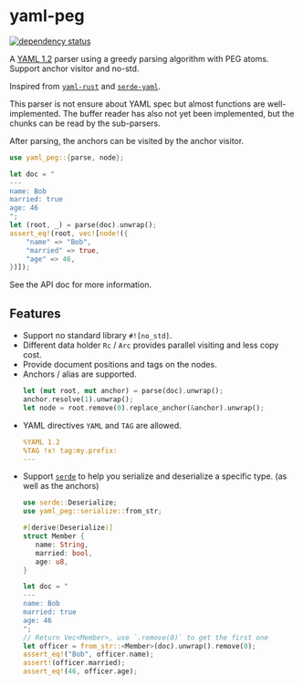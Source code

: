 # yaml-peg

[![dependency status](https://deps.rs/repo/github/KmolYuan/yaml-peg-rs/status.svg)](https://deps.rs/crate/yaml-peg/)

A [YAML 1.2](https://yaml.org/spec/1.2) parser using a greedy parsing algorithm with PEG atoms. Support anchor visitor and no-std.

Inspired from [`yaml-rust`](https://github.com/chyh1990/yaml-rust) and [`serde-yaml`](https://github.com/dtolnay/serde-yaml).

This parser is not ensure about YAML spec but almost functions are well-implemented. The buffer reader has also not yet been implemented, but the chunks can be read by the sub-parsers.

After parsing, the anchors can be visited by the anchor visitor.

```rust
use yaml_peg::{parse, node};

let doc = "
---
name: Bob
married: true
age: 46
";
let (root, _) = parse(doc).unwrap();
assert_eq!(root, vec![node!({
    "name" => "Bob",
    "married" => true,
    "age" => 46,
})]);
```

See the API doc for more information.

## Features

+ Support no standard library `#![no_std]`.
+ Different data holder `Rc` / `Arc` provides parallel visiting and less copy cost.
+ Provide document positions and tags on the nodes.
+ Anchors / alias are supported.
  ```rust
  let (mut root, mut anchor) = parse(doc).unwrap();
  anchor.resolve(1).unwrap();
  let node = root.remove(0).replace_anchor(&anchor).unwrap();
  ```
+ YAML directives `YAML` and `TAG` are allowed.
  ```yaml
  %YAML 1.2
  %TAG !x! tag:my.prefix:
  ---
  ```
+ Support [`serde`](https://github.com/serde-rs/serde) to help you serialize and deserialize a specific type. (as well as the anchors)
  ```rust
  use serde::Deserialize;
  use yaml_peg::serialize::from_str;

  #[derive(Deserialize)]
  struct Member {
     name: String,
     married: bool,
     age: u8,
  }

  let doc = "
  ---
  name: Bob
  married: true
  age: 46
  ";
  // Return Vec<Member>, use `.remove(0)` to get the first one
  let officer = from_str::<Member>(doc).unwrap().remove(0);
  assert_eq!("Bob", officer.name);
  assert!(officer.married);
  assert_eq!(46, officer.age);
  ```

